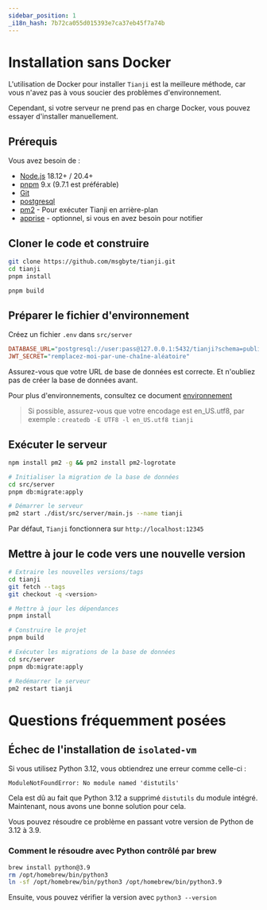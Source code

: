 ```yaml
---
sidebar_position: 1
_i18n_hash: 7b72ca055d015393e7ca37eb45f7a74b
---
```

# Installation sans Docker

L'utilisation de Docker pour installer `Tianji` est la meilleure méthode, car vous n'avez pas à vous soucier des problèmes d'environnement.

Cependant, si votre serveur ne prend pas en charge Docker, vous pouvez essayer d'installer manuellement.

## Prérequis

Vous avez besoin de :

- [Node.js](https://nodejs.org/en/download/) 18.12+ / 20.4+
- [pnpm](https://pnpm.io/) 9.x (9.7.1 est préférable)
- [Git](https://git-scm.com/downloads)
- [postgresql](https://www.postgresql.org/)
- [pm2](https://pm2.keymetrics.io/) - Pour exécuter Tianji en arrière-plan
- [apprise](https://github.com/caronc/apprise) - optionnel, si vous en avez besoin pour notifier

## Cloner le code et construire

```bash
git clone https://github.com/msgbyte/tianji.git
cd tianji
pnpm install

pnpm build
```

## Préparer le fichier d'environnement

Créez un fichier `.env` dans `src/server`

```ini
DATABASE_URL="postgresql://user:pass@127.0.0.1:5432/tianji?schema=public"
JWT_SECRET="remplacez-moi-par-une-chaîne-aléatoire"
```

Assurez-vous que votre URL de base de données est correcte. Et n'oubliez pas de créer la base de données avant.

Pour plus d'environnements, consultez ce document [environnement](./environment.md)

> Si possible, assurez-vous que votre encodage est en_US.utf8, par exemple : `createdb -E UTF8 -l en_US.utf8 tianji`

## Exécuter le serveur

```bash
npm install pm2 -g && pm2 install pm2-logrotate

# Initialiser la migration de la base de données
cd src/server
pnpm db:migrate:apply

# Démarrer le serveur
pm2 start ./dist/src/server/main.js --name tianji
```

Par défaut, `Tianji` fonctionnera sur `http://localhost:12345`

## Mettre à jour le code vers une nouvelle version

```bash
# Extraire les nouvelles versions/tags
cd tianji
git fetch --tags
git checkout -q <version>

# Mettre à jour les dépendances
pnpm install

# Construire le projet
pnpm build

# Exécuter les migrations de la base de données
cd src/server
pnpm db:migrate:apply

# Redémarrer le serveur
pm2 restart tianji
```

# Questions fréquemment posées

## Échec de l'installation de `isolated-vm`

Si vous utilisez Python 3.12, vous obtiendrez une erreur comme celle-ci :

```
ModuleNotFoundError: No module named 'distutils'
```

Cela est dû au fait que Python 3.12 a supprimé `distutils` du module intégré. Maintenant, nous avons une bonne solution pour cela.

Vous pouvez résoudre ce problème en passant votre version de Python de 3.12 à 3.9.

### Comment le résoudre avec Python contrôlé par brew

```bash
brew install python@3.9
rm /opt/homebrew/bin/python3
ln -sf /opt/homebrew/bin/python3 /opt/homebrew/bin/python3.9
```

Ensuite, vous pouvez vérifier la version avec `python3 --version`
